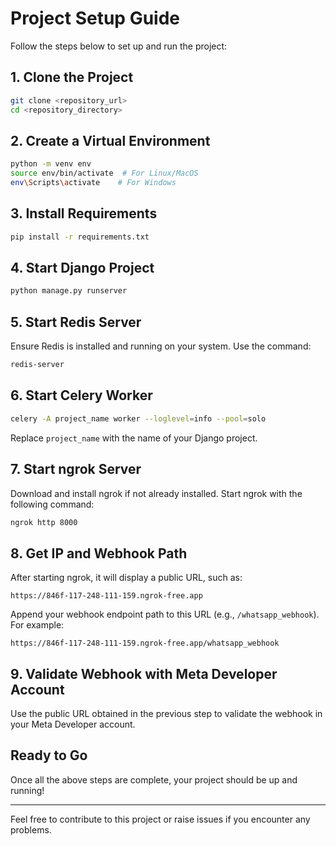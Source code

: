 # Project Setup Guide

Follow the steps below to set up and run the project:

## 1. Clone the Project

```bash
git clone <repository_url>
cd <repository_directory>
```

## 2. Create a Virtual Environment

```bash
python -m venv env
source env/bin/activate  # For Linux/MacOS
env\Scripts\activate    # For Windows
```

## 3. Install Requirements

```bash
pip install -r requirements.txt
```

## 4. Start Django Project

```bash
python manage.py runserver
```

## 5. Start Redis Server

Ensure Redis is installed and running on your system. Use the command:

```bash
redis-server
```

## 6. Start Celery Worker

```bash
celery -A project_name worker --loglevel=info --pool=solo
```

Replace `project_name` with the name of your Django project.

## 7. Start ngrok Server

Download and install ngrok if not already installed. Start ngrok with the following command:

```bash
ngrok http 8000
```

## 8. Get IP and Webhook Path

After starting ngrok, it will display a public URL, such as:

```
https://846f-117-248-111-159.ngrok-free.app
```

Append your webhook endpoint path to this URL (e.g., `/whatsapp_webhook`). For example:

```
https://846f-117-248-111-159.ngrok-free.app/whatsapp_webhook
```

## 9. Validate Webhook with Meta Developer Account

Use the public URL obtained in the previous step to validate the webhook in your Meta Developer account.

## Ready to Go

Once all the above steps are complete, your project should be up and running!

---

Feel free to contribute to this project or raise issues if you encounter any problems.


